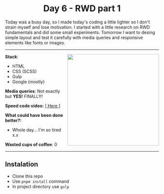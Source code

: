 <h1 align="center">Day 6 - RWD part 1</h1>

Today was a busy day, so I made today's coding a little lighter so I don't strain myself and lose motivation. I started with a little research on
RWD fundamentals and did some small experiments. Tomorrow I want to desing simple layout and test it carefully with media queries and 
responsive elements like fonts or images.

<hr>

<img width="300" src="https://c.tenor.com/0TVrPKWfzVMAAAAC/bunny-rabbit.gif" align="right" />


**Stack**:
- HTML
- CSS (SCSS)
- Gulp
- Google (mostly)

**Media queries**: Not exactly but **YES!** FINALLY!

**Speed code video:**
[[ Here ]](https://www.youtube.com/watch?v=vyMIO0IH2yQ)

**What could have been done better?:**
- Whole day...  I'm so tired x.x

**Wasted cups of coffee**: 0 
<hr>

## Instalation

- Clone this repo
- Use `pnpm install` command
- In project directory use `gulp`
